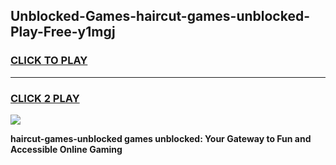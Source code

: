 
## Unblocked-Games-haircut-games-unblocked-Play-Free-y1mgj
<h3>
<a href="https://premium76.site?title=haircut-games-unblocked&ref=17A">CLICK TO PLAY</a></h3>
<hr>

<h3>
<a href="https://premium76.site?title=haircut-games-unblocked&ref=17A">CLICK 2 PLAY</a>
  
</h3>

<a href="https://premium76.site?title=haircut-games-unblocked&ref=17A"><img src="https://clearcache.store/games.png"></a>


**haircut-games-unblocked games unblocked: Your Gateway to Fun and Accessible Online Gaming**
